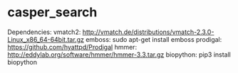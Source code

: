 # casper_search
Dependencies:
  vmatch2: http://vmatch.de/distributions/vmatch-2.3.0-Linux_x86_64-64bit.tar.gz
  emboss: sudo apt-get install emboss
  prodigal: https://github.com/hyattpd/Prodigal
  hmmer: http://eddylab.org/software/hmmer/hmmer-3.3.tar.gz
  biopython: pip3 install biopython
